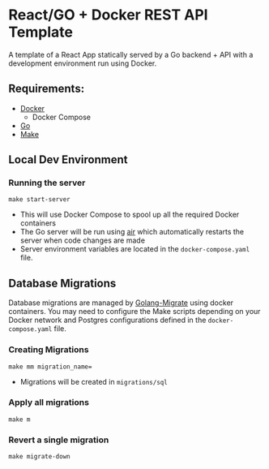# React/GO + Docker REST API Template

A template of a React App statically served by a Go backend + API with a development environment run using Docker.

## Requirements:
- [Docker](https://www.docker.com/products/docker-desktop/)
    - Docker Compose
- [Go](https://go.dev/)
- [Make](https://www.gnu.org/software/make/)

## Local Dev Environment
### Running the server
```
make start-server
```
- This will use Docker Compose to spool up all the required Docker containers
- The Go server will be run using [air](https://github.com/cosmtrek/air) which automatically restarts the server when code changes are made
- Server environment variables are located in the `docker-compose.yaml` file.

## Database Migrations
Database migrations are managed by [Golang-Migrate](https://github.com/golang-migrate/migrate) using docker containers. You may need to configure the Make scripts depending on your Docker network and Postgres configurations defined in the `docker-compose.yaml` file.

### Creating Migrations
```
make mm migration_name=
```
- Migrations will be created in `migrations/sql`
### Apply all migrations
```
make m
```
### Revert a single migration
```
make migrate-down
```
